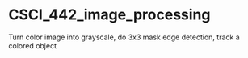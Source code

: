 # CSCI_442_image_processing
Turn color image into grayscale, do 3x3 mask edge detection, track a colored object
